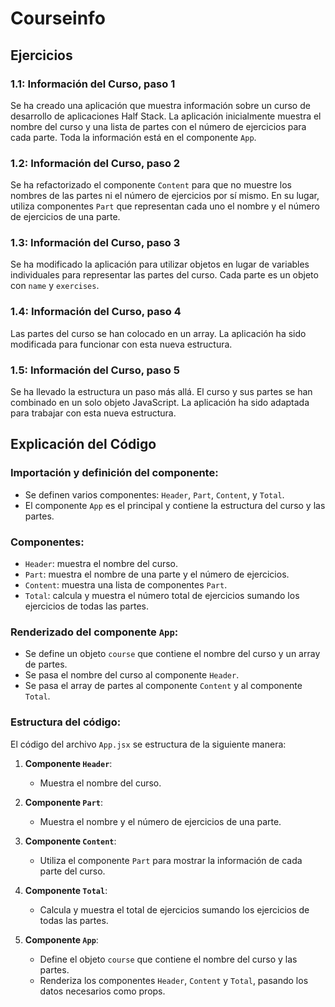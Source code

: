 # Courseinfo

## Ejercicios

### 1.1: Información del Curso, paso 1

Se ha creado una aplicación que muestra información sobre un curso de desarrollo de aplicaciones Half Stack. La aplicación inicialmente muestra el nombre del curso y una lista de partes con el número de ejercicios para cada parte. Toda la información está en el componente `App`.

### 1.2: Información del Curso, paso 2

Se ha refactorizado el componente `Content` para que no muestre los nombres de las partes ni el número de ejercicios por sí mismo. En su lugar, utiliza componentes `Part` que representan cada uno el nombre y el número de ejercicios de una parte.

### 1.3: Información del Curso, paso 3

Se ha modificado la aplicación para utilizar objetos en lugar de variables individuales para representar las partes del curso. Cada parte es un objeto con `name` y `exercises`.

### 1.4: Información del Curso, paso 4

Las partes del curso se han colocado en un array. La aplicación ha sido modificada para funcionar con esta nueva estructura.

### 1.5: Información del Curso, paso 5

Se ha llevado la estructura un paso más allá. El curso y sus partes se han combinado en un solo objeto JavaScript. La aplicación ha sido adaptada para trabajar con esta nueva estructura.

## Explicación del Código

### Importación y definición del componente:

- Se definen varios componentes: `Header`, `Part`, `Content`, y `Total`.
- El componente `App` es el principal y contiene la estructura del curso y las partes.

### Componentes:

- `Header`: muestra el nombre del curso.
- `Part`: muestra el nombre de una parte y el número de ejercicios.
- `Content`: muestra una lista de componentes `Part`.
- `Total`: calcula y muestra el número total de ejercicios sumando los ejercicios de todas las partes.

### Renderizado del componente `App`:

- Se define un objeto `course` que contiene el nombre del curso y un array de partes.
- Se pasa el nombre del curso al componente `Header`.
- Se pasa el array de partes al componente `Content` y al componente `Total`.

### Estructura del código:

El código del archivo `App.jsx` se estructura de la siguiente manera:

1. **Componente `Header`**:

   - Muestra el nombre del curso.

2. **Componente `Part`**:

   - Muestra el nombre y el número de ejercicios de una parte.

3. **Componente `Content`**:

   - Utiliza el componente `Part` para mostrar la información de cada parte del curso.

4. **Componente `Total`**:

   - Calcula y muestra el total de ejercicios sumando los ejercicios de todas las partes.

5. **Componente `App`**:
   - Define el objeto `course` que contiene el nombre del curso y las partes.
   - Renderiza los componentes `Header`, `Content` y `Total`, pasando los datos necesarios como props.
